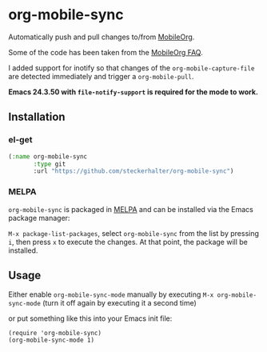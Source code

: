 # org-mobile-sync

Automatically push and pull changes to/from [MobileOrg](http://orgmode.org/manual/MobileOrg.html).

Some of the code has been taken from the [MobileOrg FAQ](https://github.com/matburt/mobileorg-android/wiki/FAQ).

I added support for inotify so that changes of the `org-mobile-capture-file` are detected immediately and trigger a `org-mobile-pull`.

**Emacs 24.3.50 with `file-notify-support` is required for the mode to work.**

## Installation

### el-get

```lisp
(:name org-mobile-sync
       :type git
       :url "https://github.com/steckerhalter/org-mobile-sync")
```

### MELPA

`org-mobile-sync` is packaged in [MELPA](http://melpa.milkbox.net/) and can be installed via the Emacs package manager:

`M-x package-list-packages`, select `org-mobile-sync` from the list by pressing `i`, then press `x` to execute the changes. At that point, the package will be installed.

## Usage

Either enable `org-mobile-sync-mode` manually by executing `M-x org-mobile-sync-mode` (turn it off again by executing it a second time)

or put something like this into your Emacs init file:

    (require 'org-mobile-sync)
    (org-mobile-sync-mode 1)
